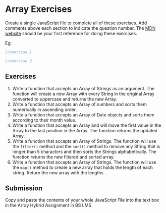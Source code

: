 # Array Exercises

Create a single JavaScript file to complete all of these exercises. Add comments above each section to indicate the question number. The [MDN website](https://developer.mozilla.org/en-US/docs/Web/JavaScript/Reference/Global_Objects/Array) should be your first reference for doing these exercises.

Eg:

```js
//exercise 1

//exercise 2
```

## Exercises

1. Write a function that accepts an Array of Strings as an argument. The function will create a new Array with every String in the original Array converted to uppercase and returns the new Array.
2. Write a function that accepts an Array of numbers and sorts them numerically in ascending order.
3. Write a function that accepts an Array of Date objects and sorts them according to their month value.
4. Write a function that accepts an Array and will move the first value in the Array to the last position in the Array. The function returns the updated Array.
5. Write a function that accepts an Array of Strings. The function will use the `filter()` method and the `sort()` method to remove any String that is longer than 5 characters and then sorts the Strings alphabetically. The function returns the new filtered and sorted array.
6. Write a function that accepts an Array of Strings. The function will use the `map()` method to create a new array that holds the length of each string. Return the new array with the lengths.

## Submission

Copy and paste the contents of your whole JavaScript File into the text box in the Array Hybrid Assignment in BS LMS.
